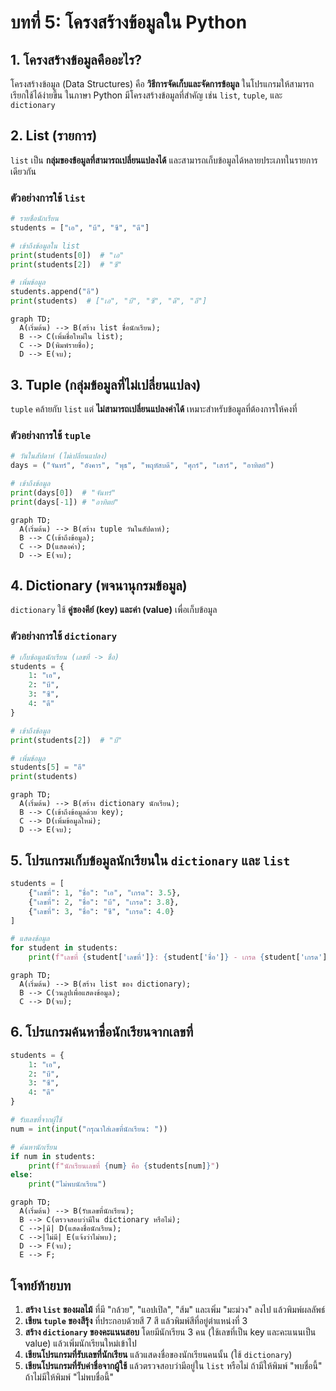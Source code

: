 <!-- toc -->

# บทที่ 5: โครงสร้างข้อมูลใน Python

## 1. โครงสร้างข้อมูลคืออะไร?

โครงสร้างข้อมูล (Data Structures) คือ **วิธีการจัดเก็บและจัดการข้อมูล** ในโปรแกรมให้สามารถเรียกใช้ได้ง่ายขึ้น ในภาษา Python มีโครงสร้างข้อมูลที่สำคัญ เช่น `list`, `tuple`, และ `dictionary`

## 2. List (รายการ)

`list` เป็น **กลุ่มของข้อมูลที่สามารถเปลี่ยนแปลงได้** และสามารถเก็บข้อมูลได้หลายประเภทในรายการเดียวกัน

### ตัวอย่างการใช้ `list`

```python
# รายชื่อนักเรียน
students = ["เอ", "บี", "ซี", "ดี"]

# เข้าถึงข้อมูลใน list
print(students[0])  # "เอ"
print(students[2])  # "ซี"

# เพิ่มข้อมูล
students.append("อี")
print(students)  # ["เอ", "บี", "ซี", "ดี", "อี"]
```

```mermaid
graph TD;
  A(เริ่มต้น) --> B(สร้าง list ชื่อนักเรียน);
  B --> C(เพิ่มชื่อใหม่ใน list);
  C --> D(พิมพ์รายชื่อ);
  D --> E(จบ);
```

## 3. Tuple (กลุ่มข้อมูลที่ไม่เปลี่ยนแปลง)

`tuple` คล้ายกับ `list` แต่ **ไม่สามารถเปลี่ยนแปลงค่าได้** เหมาะสำหรับข้อมูลที่ต้องการให้คงที่

### ตัวอย่างการใช้ `tuple`

```python
# วันในสัปดาห์ (ไม่เปลี่ยนแปลง)
days = ("จันทร์", "อังคาร", "พุธ", "พฤหัสบดี", "ศุกร์", "เสาร์", "อาทิตย์")

# เข้าถึงข้อมูล
print(days[0])  # "จันทร์"
print(days[-1]) # "อาทิตย์"
```

```mermaid
graph TD;
  A(เริ่มต้น) --> B(สร้าง tuple วันในสัปดาห์);
  B --> C(เข้าถึงข้อมูล);
  C --> D(แสดงค่า);
  D --> E(จบ);
```

## 4. Dictionary (พจนานุกรมข้อมูล)

`dictionary` ใช้ **คู่ของคีย์ (key) และค่า (value)** เพื่อเก็บข้อมูล

### ตัวอย่างการใช้ `dictionary`

```python
# เก็บข้อมูลนักเรียน (เลขที่ -> ชื่อ)
students = {
    1: "เอ",
    2: "บี",
    3: "ซี",
    4: "ดี"
}

# เข้าถึงข้อมูล
print(students[2])  # "บี"

# เพิ่มข้อมูล
students[5] = "อี"
print(students)
```

```mermaid
graph TD;
  A(เริ่มต้น) --> B(สร้าง dictionary นักเรียน);
  B --> C(เข้าถึงข้อมูลด้วย key);
  C --> D(เพิ่มข้อมูลใหม่);
  D --> E(จบ);
```

## 5. โปรแกรมเก็บข้อมูลนักเรียนใน `dictionary` และ `list`

```python
students = [
    {"เลขที่": 1, "ชื่อ": "เอ", "เกรด": 3.5},
    {"เลขที่": 2, "ชื่อ": "บี", "เกรด": 3.8},
    {"เลขที่": 3, "ชื่อ": "ซี", "เกรด": 4.0}
]

# แสดงข้อมูล
for student in students:
    print(f"เลขที่ {student['เลขที่']}: {student['ชื่อ']} - เกรด {student['เกรด']}")
```

```mermaid
graph TD;
  A(เริ่มต้น) --> B(สร้าง list ของ dictionary);
  B --> C(วนลูปเพื่อแสดงข้อมูล);
  C --> D(จบ);
```

## 6. โปรแกรมค้นหาชื่อนักเรียนจากเลขที่

```python
students = {
    1: "เอ",
    2: "บี",
    3: "ซี",
    4: "ดี"
}

# รับเลขที่จากผู้ใช้
num = int(input("กรุณาใส่เลขที่นักเรียน: "))

# ค้นหานักเรียน
if num in students:
    print(f"นักเรียนเลขที่ {num} คือ {students[num]}")
else:
    print("ไม่พบนักเรียน")
```

```mermaid
graph TD;
  A(เริ่มต้น) --> B(รับเลขที่นักเรียน);
  B --> C(ตรวจสอบว่ามีใน dictionary หรือไม่);
  C -->|มี| D(แสดงชื่อนักเรียน);
  C -->|ไม่มี| E(แจ้งว่าไม่พบ);
  D --> F(จบ);
  E --> F;
```

## **โจทย์ท้ายบท**

1. **สร้าง `list` ของผลไม้** ที่มี "กล้วย", "แอปเปิล", "ส้ม" และเพิ่ม "มะม่วง" ลงไป แล้วพิมพ์ผลลัพธ์
2. **เขียน `tuple` ของสีรุ้ง** ที่ประกอบด้วยสี 7 สี แล้วพิมพ์สีที่อยู่ตำแหน่งที่ 3
3. **สร้าง `dictionary` ของคะแนนสอบ** โดยมีนักเรียน 3 คน (ใช้เลขที่เป็น key และคะแนนเป็น value) แล้วเพิ่มนักเรียนใหม่เข้าไป
4. **เขียนโปรแกรมที่รับเลขที่นักเรียน** แล้วแสดงชื่อของนักเรียนคนนั้น (ใช้ `dictionary`)
5. **เขียนโปรแกรมที่รับค่าชื่อจากผู้ใช้** แล้วตรวจสอบว่ามีอยู่ใน `list` หรือไม่ ถ้ามีให้พิมพ์ "พบชื่อนี้" ถ้าไม่มีให้พิมพ์ "ไม่พบชื่อนี้"

